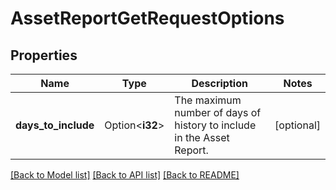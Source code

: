# AssetReportGetRequestOptions

## Properties

Name | Type | Description | Notes
------------ | ------------- | ------------- | -------------
**days_to_include** | Option<**i32**> | The maximum number of days of history to include in the Asset Report. | [optional]

[[Back to Model list]](../README.md#documentation-for-models) [[Back to API list]](../README.md#documentation-for-api-endpoints) [[Back to README]](../README.md)


